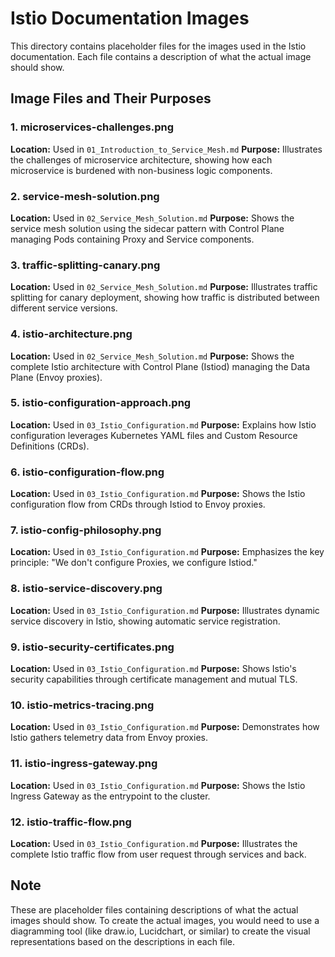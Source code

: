 # Istio Documentation Images

This directory contains placeholder files for the images used in the Istio documentation. Each file contains a description of what the actual image should show.

## Image Files and Their Purposes

### 1. microservices-challenges.png
**Location:** Used in `01_Introduction_to_Service_Mesh.md`
**Purpose:** Illustrates the challenges of microservice architecture, showing how each microservice is burdened with non-business logic components.

### 2. service-mesh-solution.png
**Location:** Used in `02_Service_Mesh_Solution.md`
**Purpose:** Shows the service mesh solution using the sidecar pattern with Control Plane managing Pods containing Proxy and Service components.

### 3. traffic-splitting-canary.png
**Location:** Used in `02_Service_Mesh_Solution.md`
**Purpose:** Illustrates traffic splitting for canary deployment, showing how traffic is distributed between different service versions.

### 4. istio-architecture.png
**Location:** Used in `02_Service_Mesh_Solution.md`
**Purpose:** Shows the complete Istio architecture with Control Plane (Istiod) managing the Data Plane (Envoy proxies).

### 5. istio-configuration-approach.png
**Location:** Used in `03_Istio_Configuration.md`
**Purpose:** Explains how Istio configuration leverages Kubernetes YAML files and Custom Resource Definitions (CRDs).

### 6. istio-configuration-flow.png
**Location:** Used in `03_Istio_Configuration.md`
**Purpose:** Shows the Istio configuration flow from CRDs through Istiod to Envoy proxies.

### 7. istio-config-philosophy.png
**Location:** Used in `03_Istio_Configuration.md`
**Purpose:** Emphasizes the key principle: "We don't configure Proxies, we configure Istiod."

### 8. istio-service-discovery.png
**Location:** Used in `03_Istio_Configuration.md`
**Purpose:** Illustrates dynamic service discovery in Istio, showing automatic service registration.

### 9. istio-security-certificates.png
**Location:** Used in `03_Istio_Configuration.md`
**Purpose:** Shows Istio's security capabilities through certificate management and mutual TLS.

### 10. istio-metrics-tracing.png
**Location:** Used in `03_Istio_Configuration.md`
**Purpose:** Demonstrates how Istio gathers telemetry data from Envoy proxies.

### 11. istio-ingress-gateway.png
**Location:** Used in `03_Istio_Configuration.md`
**Purpose:** Shows the Istio Ingress Gateway as the entrypoint to the cluster.

### 12. istio-traffic-flow.png
**Location:** Used in `03_Istio_Configuration.md`
**Purpose:** Illustrates the complete Istio traffic flow from user request through services and back.

## Note
These are placeholder files containing descriptions of what the actual images should show. To create the actual images, you would need to use a diagramming tool (like draw.io, Lucidchart, or similar) to create the visual representations based on the descriptions in each file. 